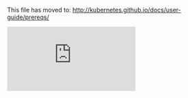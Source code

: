 <!-- BEGIN MUNGE: UNVERSIONED_WARNING -->


<!-- END MUNGE: UNVERSIONED_WARNING -->

This file has moved to: http://kubernetes.github.io/docs/user-guide/prereqs/




<!-- BEGIN MUNGE: IS_VERSIONED -->
<!-- TAG IS_VERSIONED -->
<!-- END MUNGE: IS_VERSIONED -->


<!-- BEGIN MUNGE: GENERATED_ANALYTICS -->
[![Analytics](https://kubernetes-site.appspot.com/UA-36037335-10/GitHub/docs/user-guide/prereqs.md?pixel)]()
<!-- END MUNGE: GENERATED_ANALYTICS -->

